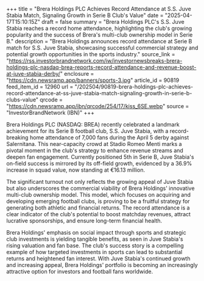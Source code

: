 +++
title = "Brera Holdings PLC Achieves Record Attendance at S.S. Juve Stabia Match, Signaling Growth in Serie B Club's Value"
date = "2025-04-17T15:10:15Z"
draft = false
summary = "Brera Holdings PLC's S.S. Juve Stabia reaches a record home attendance, highlighting the club's growing popularity and the success of Brera's multi-club ownership model in Serie B."
description = "Brera Holdings announces record attendance at Serie B match for S.S. Juve Stabia, showcasing successful commercial strategy and potential growth opportunities in the sports industry."
source_link = "https://rss.investorbrandnetwork.com/iw/investornewsbreaks-brera-holdings-plc-nasdaq-brea-reports-record-attendance-and-revenue-boost-at-juve-stabia-derby/"
enclosure = "https://cdn.newsramp.app/banners/sports-3.jpg"
article_id = 90819
feed_item_id = 12960
url = "/202504/90819-brera-holdings-plc-achieves-record-attendance-at-ss-juve-stabia-match-signaling-growth-in-serie-b-clubs-value"
qrcode = "https://cdn.newsramp.app/ibn/qrcode/254/17/kiss_6SE.webp"
source = "InvestorBrandNetwork (IBN)"
+++

<p>Brera Holdings PLC (NASDAQ: BREA) recently celebrated a landmark achievement for its Serie B football club, S.S. Juve Stabia, with a record-breaking home attendance of 7,000 fans during the April 5 derby against Salernitana. This near-capacity crowd at Stadio Romeo Menti marks a pivotal moment in the club's strategy to enhance revenue streams and deepen fan engagement. Currently positioned 5th in Serie B, Juve Stabia's on-field success is mirrored by its off-field growth, evidenced by a 36.9% increase in squad value, now standing at €16.13 million.</p><p>The significant turnout not only reflects the growing appeal of Juve Stabia but also underscores the commercial viability of Brera Holdings' innovative multi-club ownership model. This model, which focuses on acquiring and developing emerging football clubs, is proving to be a fruitful strategy for generating both athletic and financial returns. The record attendance is a clear indicator of the club's potential to boost matchday revenues, attract lucrative sponsorships, and ensure long-term financial health.</p><p>Brera Holdings' emphasis on social impact through sports and strategic club investments is yielding tangible benefits, as seen in Juve Stabia's rising valuation and fan base. The club's success story is a compelling example of how targeted investments in sports can lead to substantial returns and heightened fan interest. With Juve Stabia's continued growth and increasing appeal, Brera Holdings' portfolio is becoming an increasingly attractive option for investors and football fans worldwide.</p>